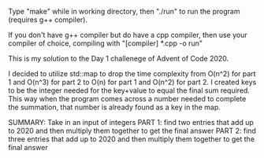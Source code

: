 Type "make" while in working directory, then "./run" to run the program (requires g++ compiler).

If you don't have g++ compiler but do have a cpp compiler, then use your compiler of choice, compiling with "[compiler] *.cpp -o run"


This is my solution to the Day 1 challenege of Advent of Code 2020.

I decided to utilize std::map to drop the time complexity from O(n^2) for part 1 and O(n^3) for part 2 to O(n) for part 1 and O(n^2) for part 2. I created keys to be the integer needed for the key+value to equal the final sum required. This way when the program comes across a number needed to complete the summation, that number is already found as a key in the map.

SUMMARY:
Take in an input of integers
PART 1: find two entries that add up to 2020 and then multiply them together to get the final answer
PART 2: find three entries that add up to 2020 and then multiply them together to get the final answer